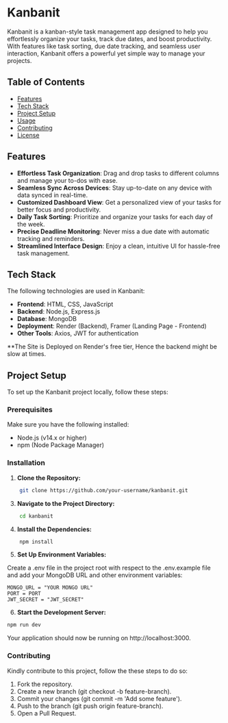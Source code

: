 # Kanbanit

Kanbanit is a kanban-style task management app designed to help you effortlessly organize your tasks, track due dates, and boost productivity. With features like task sorting, due date tracking, and seamless user interaction, Kanbanit offers a powerful yet simple way to manage your projects.

## Table of Contents

- [Features](#features)
- [Tech Stack](#tech-stack)
- [Project Setup](#project-setup)
- [Usage](#usage)
- [Contributing](#contributing)
- [License](#license)

## Features

- **Effortless Task Organization**: Drag and drop tasks to different columns and manage your to-dos with ease.
- **Seamless Sync Across Devices**: Stay up-to-date on any device with data synced in real-time.
- **Customized Dashboard View**: Get a personalized view of your tasks for better focus and productivity.
- **Daily Task Sorting**: Prioritize and organize your tasks for each day of the week.
- **Precise Deadline Monitoring**: Never miss a due date with automatic tracking and reminders.
- **Streamlined Interface Design**: Enjoy a clean, intuitive UI for hassle-free task management.

## Tech Stack

The following technologies are used in Kanbanit:

- **Frontend**: HTML, CSS, JavaScript
- **Backend**: Node.js, Express.js
- **Database**: MongoDB
- **Deployment**: Render (Backend), Framer (Landing Page - Frontend)
- **Other Tools**: Axios, JWT for authentication

**The Site is Deployed on Render's free tier, Hence the backend might be slow at times.

## Project Setup

To set up the Kanbanit project locally, follow these steps:

### Prerequisites

Make sure you have the following installed:
- Node.js (v14.x or higher)
- npm (Node Package Manager)

### Installation

1. **Clone the Repository:**
```bash
    git clone https://github.com/your-username/kanbanit.git
```

3. **Navigate to the Project Directory:**

```bash
    cd kanbanit
```
4. **Install the Dependencies:**

```bash
    npm install
```
5. **Set Up Environment Variables:**

Create a .env file in the project root with respect to the .env.example file and add your MongoDB URL and other environment variables:

```
MONGO_URL = "YOUR MONGO URL"
PORT = PORT
JWT_SECRET = "JWT_SECRET"
```
6. **Start the Development Server:**
```bash
npm run dev
```
Your application should now be running on http://localhost:3000.

### Contributing
Kindly contribute to this project, follow the these steps to do so:
1. Fork the repository.
2. Create a new branch (git checkout -b feature-branch).
3. Commit your changes (git commit -m 'Add some feature').
4. Push to the branch (git push origin feature-branch).
5. Open a Pull Request.
